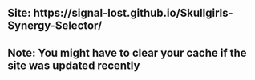 <h2>Site: https://signal-lost.github.io/Skullgirls-Synergy-Selector/<h2>
<p>Note: You might have to clear your cache if the site was updated recently</p>
